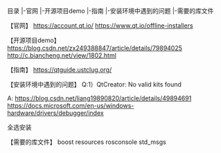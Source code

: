 目录
|-官网
|-开源项目demo
|-指南
|-安装环境中遇到的问题
|-需要的库文件

【官网】
https://account.qt.io/
https://www.qt.io/offline-installers

【开源项目demo】
https://blog.csdn.net/zx249388847/article/details/79894025
http://c.biancheng.net/view/1802.html

【指南】
https://qtguide.ustclug.org/


【安装环境中遇到的问题】
Q:1）QtCreator: No valid kits found

A:
https://blog.csdn.net/liang19890820/article/details/49894691
https://docs.microsoft.com/en-us/windows-hardware/drivers/debugger/index

全选安装

【需要的库文件】
boost
resources
rosconsole
std_msgs


